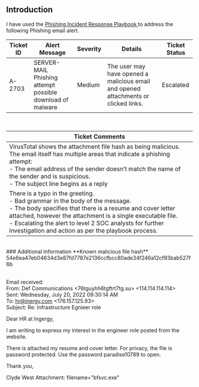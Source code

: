## Introduction
I have used the <a href="https://github.com/JustA-Byte/Incident-Response-Labs/blob/main/Phishing%20Incident%20Response%20Playbook.md">Phishing Incident Response Playbook </a> to address the following Phishing email alert.

| Ticket ID | Alert Message | Severity | Details | Ticket Status|
|-----------|--------------|-----------|---------|--------------|
| A-2703    | SERVER-MAIL Phishing attempt possible download of malware| Medium | The user may have opened a malicious email and opened attachments or clicked links. | Escalated|

<br>

| Ticket Comments |
|-----------------|
| VirusTotal shows the attachment file hash as being malicious. The email itself has multiple areas that indicate a phishing attempt: <br>- The email address of the sender doesn’t match the name of the sender and is suspicious. <br>- The subject line begins as a reply
There is a typo in the greeting. <br>- Bad grammar in the body of the message. <br>- The body specifies that there is a resume and cover letter attached, however the attachment is a single executable file. <br>- Escalating the alert to level 2 SOC analysts for further investigation and action as per the playbook process. |

<br>
### Additional Information
**Known malicious file hash**
54e6ea47eb04634d3e87fd7787e2136ccfbcc80ade34f246a12cf93bab527f6b <br>

<br>

Email received: <br>
From: Def Communications <76tguyhh6tgftrt7tg.su>  <114.114.114.114> <br>
Sent: Wednesday, July 20, 2022 09:30:14 AM <br>
To: <hr@inergy.com> <176.157.125.93> <br>
Subject: Re: Infrastructure Egnieer role <br>

Dear HR at Ingergy,

I am writing to express my interest in the engineer role posted from the website.

There is attached my resume and cover letter. For privacy, the file is password protected. Use the password paradise10789 to open. 

Thank you,

Clyde West
Attachment: filename="bfsvc.exe"



